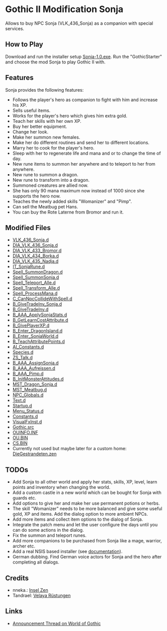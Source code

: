 # Gothic II Modification Sonja

Allows to buy NPC Sonja (VLK_436_Sonja) as a companion with special services.

## How to Play

Download and run the installer setup [Sonja-1.0.exe](./Sonja-1.0.exe).
Run the "GothicStarter" and choose the mod Sonja to play Gothic II with.

## Features

Sonja provides the following features:

* Follows the player's hero as companion to fight with him and increase his XP.
* Sells useful items.
* Works for the player's hero which gives him extra gold.
* Teach her skills with her own XP.
* Buy her better equipment.
* Change her look.
* Make her summon new females.
* Make her do different routines and send her to different locations.
* Marry her to cook for the player's hero.
* Sleep with her to regenerate life and mana and or to change the time of day.
* New rune items to summon her anywhere and to teleport to her from anywhere.
* New rune to summon a dragon.
* New rune to transform into a dragon.
* Summoned creatures are allied now.
* She has only 90 mana maximum now instead of 1000 since she supports the hero now.
* Teaches the newly added skills "Womanizer" and "Pimp".
* Can sell the Meatbug pet Hans.
* You can buy the Rote Laterne from Bromor and run it.

## Modified Files

* [VLK_436_Sonja.d](./_work/Data/Scripts/Content/Story/NPC/VLK_436_Sonja.d)
* [DIA_VLK_436_Sonja.d](./_work/Data/Scripts/Content/Story/Dialoge/DIA_VLK_436_Sonja.d)
* [DIA_VLK_433_Bromor.d](./_work/Data/Scripts/Content/Story/Dialoge/DIA_VLK_433_Bromor.d)
* [DIA_VLK_434_Borka.d](./_work/Data/Scripts/Content/Story/Dialoge/DIA_VLK_434_Borka.d)
* [DIA_VLK_435_Nadja.d](./_work/Data/Scripts/Content/Story/Dialoge/DIA_VLK_435_Nadja.d)
* [IT_SonjaRune.d](./_work/Data/Scripts/Content/Items/IT_SonjaRune.d)
* [Spell_SummonDragon.d](./_work/Data/Scripts/Content/AI/Magic/Spells/Spell_SummonDragon.d)
* [Spell_SummonSonja.d](./_work/Data/Scripts/Content/AI/Magic/Spells/Spell_SummonSonja.d)
* [Spell_Teleport_Alle.d](./_work/Data/Scripts/Content/AI/Magic/Spells/Spell_Teleport_Alle.d)
* [Spell_Transform_Alle.d](./_work/Data/Scripts/Content/AI/Magic/Spells/Spell_Transform_Alle.d)
* [Spell_ProcessMana.d](./_work/Data/Scripts/Content/AI/Magic/Spell_ProcessMana.d)
* [C_CanNpcCollideWithSpell.d](./_work/Data/Scripts/Content/AI/Magic/C_CanNpcCollideWithSpell.d)
* [B_GiveTradeInv_Sonja.d](./_work/Data/Scripts/Content/Story/B_GiveTradeInv/B_GiveTradeInv_Sonja.d)
* [B_GiveTradeInv.d](./_work/Data/Scripts/Content/Story/B_GiveTradeInv/B_GiveTradeInv.d)
* [B_AAA_ApplySonjaStats.d](./_work/Data/Scripts/Content/Story/B_Story/B_AAA_ApplySonjaStats.d)
* [B_GetLearnCostAttribute.d](./_work/Data/Scripts/Content/Story/B_Story/B_GetLearnCostAttribute.d)
* [B_GivePlayerXP.d](./_work/Data/Scripts/Content/Story/B_Story/B_GivePlayerXP.d)
* [B_Enter_DragonIsland.d](./_work/Data/Scripts/Content/Story/B_Story/B_Enter_DragonIsland.d)
* [B_Enter_SonjaWorld.d](./_work/Data/Scripts/Content/Story/B_Story/B_Enter_SonjaWorld.d)
* [B_TeachAttributePoints.d](./_work/Data/Scripts/Content/Story/B_Story/B_TeachAttributePoints.d)
* [AI_Constants.d](./_work/Data/Scripts/Content/AI/AI_Intern/AI_Constants.d)
* [Species.d](./_work/Data/Scripts/Content/AI/AI_Intern/Species.d)
* [ZS_Talk.d](./_work/Data/Scripts/Content/AI/Human/ZS_Human/ZS_Talk.d)
* [B_AAA_AssignSonja.d](./_work/Data/Scripts/Content/Story/B_AssignAmbientInfos/B_AAA_AssignSonja.d)
* [B_AAA_Aufreissen.d](./_work/Data/Scripts/Content/Story/B_AssignAmbientInfos/B_AAA_Aufreissen.d)
* [B_AAA_Pimp.d](./_work/Data/Scripts/Content/Story/B_AssignAmbientInfos/B_AAA_Pimp.d)
* [B_InitMonsterAttitudes.d](./_work/Data/Scripts/Content/Story/NPC/Monster/B_Monster/B_InitMonsterAttitudes.d)
* [MST_Dragon_Sonja.d](./_work/Data/Scripts/Content/Story/NPC/Monster/MST_Dragon_Sonja.d)
* [MST_Meatbug.d](./_work/Data/Scripts/Content/Story/NPC/Monster/MST_Meatbug.d)
* [NPC_Globals.d](./_work/Data/Scripts/Content/Story/NPC_Globals.d)
* [Text.d](./_work/Data/Scripts/Content/Story/Text.d)
* [Startup.d](./_work/Data/Scripts/Content/Story/Startup.d)
* [Menu_Status.d](./_work/Data/Scripts/System/MENU/Menu_Status.d)
* [Constants.d](./_work/Data/Scripts/Content/_intern/Constants.d)
* [VisualFxInst.d](./_work/Data/Scripts/System/VisualFX/VisualFxInst.d)
* [Gothic.src](./_work/Data/Scripts/Content/Gothic.src)
* [OUINFO.INF](./_work/Data/Scripts/_compiled/OUINFO.INF)
* [OU.BIN](./_work/Data/Scripts/content/CUTSCENE/OU.BIN)
* [CS.BIN](./_work/Data/Scripts/content/CUTSCENE/CS.BIN)
* Currently not used but maybe later for a custom home: [DieGestrandeten.zen](./_work/Data/Worlds/Sonja/DieGestrandeten.zen)

## TODOs

* Add Sonja to all other world and apply her stats, skills, XP, level, learn points and inventory when changing the world.
* Add a custom castle in a new world which can be bought for Sonja with guards etc.
* Add options to give her and make her use permanent potions or herbs.
* The skill "Womanizer" needs to be more balanced and give some useful gold, XP and items. Add the dialog option to more ambient NPCs.
* Add more items and collect item options to the dialog of Sonja.
* Integrate the patch menu and let the user configure the days until you can do some actions in the dialog.
* Fix the summon and teleport runes.
* Add more companions to be purchased from Sonja like a mage, warrior, archer etc.
* Add a real NSIS based installer (see [documentation](https://wiki.worldofgothic.de/doku.php?id=nsis)).
* German dubbing. Find German voice actors for Sonja and the hero after completing all dialogs.

## Credits

* nneka.: [Insel Zen](https://www.worldofgothic.de/?go=moddb&action=view&fileID=429&cat=18&page=2&order=0)
* Tandrael: [Velaya Rüstungen](https://www.worldofgothic.de/?go=moddb&action=view&fileID=1415&cat=0&page=0&order=0&searchkey=velaya&searchcat=0)

## Links

* [Announcement Thread on World of Gothic](https://forum.worldofplayers.de/forum/threads/1596847-Gothic-II-Erweiterungsmod-Ank%C3%BCndigung-Sonja?p=27037960#post27037960)
